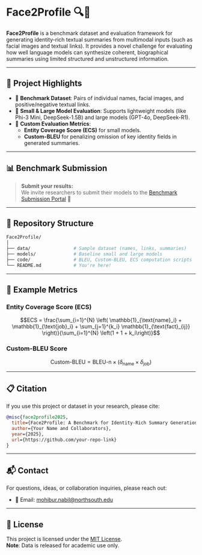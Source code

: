 # Face2Profile 🔍📄

**Face2Profile** is a benchmark dataset and evaluation framework for generating identity-rich textual summaries from multimodal inputs (such as facial images and textual links). It provides a novel challenge for evaluating how well language models can synthesize coherent, biographical summaries using limited structured and unstructured information.

----

## 🌟 Project Highlights

- 🔖 **Benchmark Dataset**: Pairs of individual names, facial images, and positive/negative textual links.
- 🤖 **Small & Large Model Evaluation**: Supports lightweight models (like Phi-3 Mini, DeepSeek-1.5B) and large models (GPT-4o, DeepSeek-R1).
- 🧪 **Custom Evaluation Metrics**:
  - **Entity Coverage Score (ECS)** for small models.
  - **Custom-BLEU** for penalizing omission of key identity fields in generated summaries.

---

## 📊 Benchmark Submission

> **Submit your results:**  
We invite researchers to submit their models to the [Benchmark Submission Portal](https://dummy-link.com) 🚀  

---

## 📁 Repository Structure

```bash
Face2Profile/
│
├── data/                # Sample dataset (names, links, summaries)
├── models/              # Baseline small and large models
├── code/                # BLEU, Custom-BLEU, ECS computation scripts              
└── README.md            # You're here!
```

---

## 🧪 Example Metrics

### Entity Coverage Score (ECS)

```math
ECS = \frac{\sum_{i=1}^{N} \left( \mathbb{1}_{\text{name}_i} + \mathbb{1}_{\text{job}_i} + \sum_{j=1}^{k_i} \mathbb{1}_{\text{fact}_{ij}} \right)}{\sum_{i=1}^{N} \left(1 + 1 + k_i\right)}
```

### Custom-BLEU Score

```math
\text{Custom-BLEU} = \text{BLEU-n} \times \left( \delta_{\text{name}} \times \delta_{\text{job}} \right)
```

---

## 📋 Citation

If you use this project or dataset in your research, please cite:

```bibtex
@misc{face2profile2025,
  title={Face2Profile: A Benchmark for Identity-Rich Summary Generation},
  author={Your Name and Collaborators},
  year={2025},
  url={https://github.com/your-repo-link}
}
```

---

## 📬 Contact

For questions, ideas, or collaboration inquiries, please reach out:

- 📧 Email: mohibur.nabil@northsouth.edu


---

## 🔐 License

This project is licensed under the [MIT License](LICENSE).  
**Note**: Data is released for academic use only.
